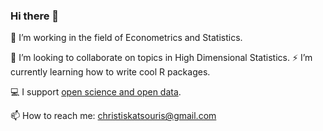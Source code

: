 ### Hi there 👋

🌱 I’m working in the field of Econometrics and Statistics. 

 🔭 I’m looking to collaborate on topics in High Dimensional Statistics. 
 ⚡ I’m currently learning how to write cool R packages. 

 💻 I support [open science and open data](https://ropensci.org/).

 📫 How to reach me: christiskatsouris@gmail.com

<!--
**christiskatsouris/christiskatsouris** is a ✨ _special_ ✨ repository because its `README.md` (this file) appears on your GitHub profile.

Here are some ideas to get you started:

- 🔭 I’m currently working on ...
- 🌱 I’m currently learning ...
- 👯 I’m looking to collaborate on ...
- 🤔 I’m looking for help with ...
- 💬 Ask me about ...
- 📫 How to reach me: ...
- 😄 Pronouns: ...
- ⚡ Fun fact: ...
-->
